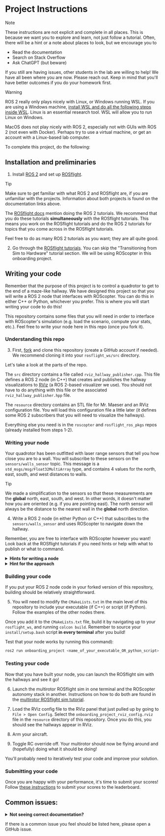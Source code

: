 # Project Instructions

> [!NOTE]
> These instructions are not explicit and complete in all places.
> This is because we want you to explore and learn, not just follow a tutorial.
> Often, there will be a hint or a note about places to look, but we encourage you to
>   * Read the documentation
>   * Search on Stack Overflow
>   * Ask ChatGPT (but beware)
>
> If you still are having issues, other students in the lab are willing to help!
> We have all been where you are now. Please reach out.
> Keep in mind that you'll have better outcomes if you do your homework first.

> [!WARNING]
> ROS 2 really only plays nicely with Linux, or Windows running WSL.
> If you are using a Windows machine, [install WSL and do all the following steps inside WSL](https://learn.microsoft.com/en-us/windows/wsl/install).
> Linux is an essential research tool. WSL will allow you to run Linux on Windows.
>
> MacOS does not play nicely with ROS 2, especially not with GUIs with ROS 2 (not even with Docker).
> Perhaps try to use a virtual machine, or get an account with a Linux-based lab computer.

To complete this project, do the following:

## Installation and preliminaries

1. Install [ROS 2](https://docs.ros.org/en/jazzy/index.html) and set up [ROSflight](https://docs.rosflight.org/git-main/user-guide/installation/installation-sim/).
  > [!TIP]
  > Make sure to get familiar with what ROS 2 and ROSflight are, if you are unfamiliar with the projects. Information about both projects is found on the documentation links above.
  >
  > The [ROSflight docs](https://docs.rosflight.org/git-main/user-guide/overview) mention doing the ROS 2 tutorials.
  > We recommend that you do these tutorials **simultaneously** with the ROSflight tutorials.
  > This means you work on the ROSflight tutorials and do the ROS 2 tutorials for topics that you come across in the ROSflight tutorials.
  > 
  > Feel free to do as many ROS 2 tutorials as you want; they are all quite good.

2. Go through the [ROSflight tutorials](https://docs.rosflight.org/git-main/user-guide/tutorials/tutorial-overview/). You can skip the "Transitioning from Sim to Hardware" tutorial section. We will be using ROScopter in this onboarding project.

## Writing your code

Remember that the purpose of this project is to control a quadrotor to get to the end of a maze-like hallway.
We have designed this project so that you will write a ROS 2 node that interfaces with ROScopter.
You can do this in either C++ or Python, whichever you prefer.
This is where you will start writing your code to do this!

This repository contains some files that you will need in order to interface with ROScopter's simulation (e.g. load the scenario, compute your stats, etc.).
Feel free to write your node here in this repo (once you fork it).

### Understanding this repo

3. First, [fork](https://docs.github.com/en/pull-requests/collaborating-with-pull-requests/working-with-forks/fork-a-repo) and clone this repository (create a GitHub account if needed). We recommend cloning it into your `rosflight_ws/src` directory.

Let's take a look at the parts of the repo.

The `src` directory contains a file called `rviz_hallway_publisher.cpp`.
This file defines a ROS 2 node (in C++) that creates and publishes the hallway visualizations to [RViz](https://docs.ros.org/en/humble/Tutorials/Intermediate/RViz/RViz-User-Guide/RViz-User-Guide.html) (a ROS 2-based visualizer we use).
You should not have to do anything with this file or the associated `rviz_hallway_publisher.hpp` file.

The `resource` directory contains an STL file for Mr. Maeser and an RViz configuration file.
You will load this configuration file a little later (it defines some ROS 2 subscribers that you will need to visualize the hallways).

Everything else you need is in the `roscopter` and `rosflight_ros_pkgs` repos (already installed from steps 1-2).

### Writing your node

Your quadrotor has been outfitted with laser range sensors that tell you how close you are to a wall.
You will subscribe to these sensors on the `sensors/walls_sensor` topic.
This message is a `std_msgs/msg/Float32MultiArray` type, and contains 4 values for the north, east, south, and west distances to walls.

> [!TIP]
> We made a simplification to the sensors so that these measurements are the **global** north, east, south, and west.
> In other words, it doesn't matter how you are oriented (e.g. if you are pointing east).
> The north sensor will always be the distance to the nearest wall in the **global** north direction.

4. Write a ROS 2 node (in either Python or C++) that subscribes to the `sensors/walls_sensor` and uses ROScopter to navigate down the hallway.

Remember, you are free to interface with ROScopter however you want!
Look back at the ROSflight tutorials if you need hints or help with what to publish or what to command.

<details><summary><strong>Hints for writing a node</strong></summary>
  Writing a ROS 2 node from scratch can be daunting at first.
  In this repository, you have 2 examples of ROS 2 nodes that you can look at and copy.

  One is the `walls_sensor` node (in Python), and the other is the `rviz_hallway_publisher` (in C++).
  Feel free to copy either one and work from there.

  We would recommend stripping out everything you think you don't need, and then try to build it (see next step for building instructions).
  Once your node builds, incrementally add functionality, then build and test.
  If you do it all at once, you might get lost!

  For example, first add a subscriber with a subscription callback (see ROS 2 tutorials for details on that).
  Build it, and test that you are successfully subscribing to the correct topics.
  Then move on to the next functionality.
</details>

<details><summary><strong>Hint for the approach</strong></summary>
  There are many ways to approach this problem.
  One way is to use the sensor measurements to compute a safe waypoint.
  Safe here means that it isn't in a wall.

  After computing this waypoint, you could send it to ROScopter via the `/path_planner/add_waypoint` [ROS 2 service](https://docs.ros.org/en/humble/Tutorials/Beginner-CLI-Tools/Understanding-ROS2-Services/Understanding-ROS2-Services.html).
  You might ask ChatGPT for information on how to write a service call from withing a node to another node.
</details>

### Building your code

If you put your ROS 2 node code in your forked version of this repository, building should be relatively straightforward.

5. You will need to modify the `CMakeLists.txt` in the main level of this repository to include your executable (if C++) or script (if Python).
Follow the examples of the other nodes there.

Once you add it to the `CMakeLists.txt` file, build it by navigating up to your `rosflight_ws`, and running `colcon build`.
Remember to source your `install/setup.bash` script **in every terminal** after you build!

Test that your node works by running this command):
```bash
ros2 run onboarding_project <name_of_your_executable_OR_python_script>
```

### Testing your code

Now that you have built your node, you can launch the ROSflight sim with the hallways and see it go!

6. Launch the multirotor ROSflight sim in one terminal and the ROScopter autonomy stack in another.
Instructions on how to do both are found in the [multirotor ROSflight sim tutorial](https://docs.rosflight.org/git-main/user-guide/tutorials/setting-up-roscopter-in-sim/).

7. Load the RViz config file to the RViz panel that just pulled up by going to `File > Open Config`. Select the `onboarding_project_rviz_config.rviz` file in the `resource` directory of this repository. Once you do this, you should see the hallways appear in RViz.

8. Arm your aircraft.

9. Toggle RC override off. Your multirotor should now be flying around and (hopefully) doing what it should be doing!

You'll probably need to iteratively test your code and improve your solution.

### Submitting your code

Once you are happy with your performance, it's time to submit your scores!
Follow [these instructions](leaderboard-instructions.md) to submit your scores to the leaderboard.

## Common issues:

<details><summary><strong>Not seeing correct documentation?</strong></summary>
Not seeing the correct documentation when you go to <href a=https://rosflight.org>https://rosflight.org</href>?
Make sure you select the "git-main" branch at the top near the logo (not "v1.3").
</details>

If there is a common issue you feel should be listed here, please open a GitHub issue.
